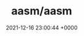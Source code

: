 ---
title: "aasm/aasm"
link: "https://github.com/aasm/aasm"
date: "2021-12-16 23:00:44 +0000"
description: "AASM - State machines for Ruby classes (plain Ruby, ActiveRecord, Mongoid, NoBrainer, Dynamoid)"
category: "github"
---